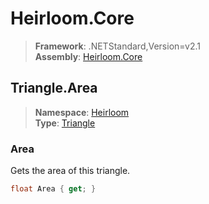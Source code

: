# Heirloom.Core

> **Framework**: .NETStandard,Version=v2.1  
> **Assembly**: [Heirloom.Core][0]  

## Triangle.Area

> **Namespace**: [Heirloom][0]  
> **Type**: [Triangle][1]  

### Area

Gets the area of this triangle.

```cs
float Area { get; }
```

[0]: ../Heirloom.Core.md
[1]: Heirloom.Triangle.md
